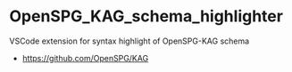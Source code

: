 # OpenSPG_KAG_schema_highlighter

VSCode extension for syntax highlight of OpenSPG-KAG schema
- https://github.com/OpenSPG/KAG
